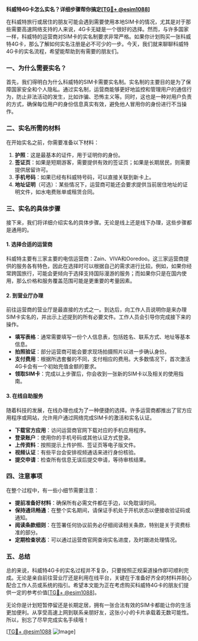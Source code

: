 **科威特4G卡怎么实名？详细步骤帮你搞定[[TG💪+ @esim1088](https://t.me/s/esim1088)]**

在科威特旅行或居住的朋友可能会遇到需要使用本地SIM卡的情况，尤其是对于那些需要高速网络支持的人来说，4G卡无疑是一个很好的选择。然而，与许多国家一样，科威特的运营商对SIM卡的实名制要求非常严格。如果你计划购买一张科威特4G卡，那么了解如何实名注册是必不可少的一步。今天，我们就来聊聊科威特4G卡的实名流程，希望能帮助到有需要的朋友们。

### 一、为什么需要实名？

首先，我们得明白为什么科威特的SIM卡需要实名制。实名制的主要目的是为了保障国家安全和个人隐私。通过实名制，运营商能够更好地监控和管理用户的通信行为，防止非法活动的发生，比如诈骗、恐怖主义等。同时，这也是一种对用户负责的方式，确保每位用户的身份信息真实有效，避免他人冒用你的身份进行不当操作。

### 二、实名所需的材料

在开始实名之前，你需要准备以下材料：

1. **护照**：这是最基本的证件，用于证明你的身份。
2. **签证页**：如果是短期游客，需要提供有效的签证页；如果是长期居民，则需要提供居留许可。
3. **手机号码**：如果已经有科威特号码，可以直接关联到新卡上。
4. **地址证明**（可选）：某些情况下，运营商可能还会要求提供当前居住地址的证明文件，如水电费账单或租赁合同。

### 三、实名的具体步骤

接下来，我们将详细介绍实名的具体步骤。无论是线上还是线下办理，这些步骤都是通用的。

#### 1. 选择合适的运营商

科威特主要有三家主要的电信运营商：Zain、VIVA和Ooredoo。这三家运营商提供的服务各有特色，因此在选择时可以根据自己的需求进行比较。例如，如果你经常跨国旅行，可能会更倾向于选择支持国际漫游的服务；而如果你只是在国内使用，那么价格和服务覆盖范围可能是更重要的考量因素。

#### 2. 到营业厅办理

前往运营商的营业厅是最直接的方式之一。到达后，向工作人员说明你是来办理SIM卡实名的，并出示上述提到的所有必要文件。工作人员会引导你完成接下来的操作。

- **填写表格**：通常需要填写一份个人信息表，包括姓名、联系方式、地址等基本信息。
- **拍照验证**：部分运营商可能会要求现场拍摄照片以进一步确认身份。
- **支付费用**：根据所选套餐的不同，支付相应的费用。大多数情况下，首次激活4G卡会有一个初始充值金额的要求。
- **领取SIM卡**：完成以上步骤后，你会收到一张新的SIM卡以及相关的使用指南。

#### 3. 在线自助服务

随着科技的发展，在线办理也成为了一种便捷的选择。许多运营商都推出了官方应用程序或网站，允许用户通过网络完成SIM卡的激活和实名认证。

- **下载官方应用**：访问运营商官网下载对应的手机应用程序。
- **登录账户**：使用你的手机号码或其他认证方式登录。
- **上传资料**：按照提示上传护照、签证页等电子版文件。
- **视频认证**：有些平台会安排视频通话来进行身份核验。
- **提交申请**：检查所有信息无误后提交申请，等待审核结果。

### 四、注意事项

在整个过程中，有一些小细节需要注意：

- **提前准备好材料**：确保所有必需文件都在手边，以免耽误时间。
- **保持通讯畅通**：在整个实名期间，请保证手机处于开机状态以便接收验证码或通知。
- **阅读条款细则**：在签署任何协议前务必仔细阅读相关条款，特别是关于资费标准的部分。
- **定期检查状态**：可以通过运营商官网查询实名进度，及时跟进处理情况。

### 五、总结

总的来说，科威特4G卡的实名过程并不复杂，只要按照正规渠道操作即可顺利完成。无论是亲自前往营业厅还是利用在线平台，关键在于准备好齐全的材料并耐心配合工作人员或系统的指引。希望本文能为正在考虑购买科威特4G卡的朋友们提供一定的参考价值[[TG💪+ @esim1088](https://t.me/s/esim1088)]。

无论你是计划短暂停留还是长期定居，拥有一张合法有效的SIM卡都能让你的生活更加便利。从享受高速上网到联系亲朋好友，这张小小的卡片承载着无数可能性。所以，别忘了尽早完成实名手续哦！

[[TG💪+ @esim1088](https://t.me/s/esim1088) ![Image](https://i.postimg.cc/4NQfJmqS/Snipaste-2025-05-13-00-14-12.png)]